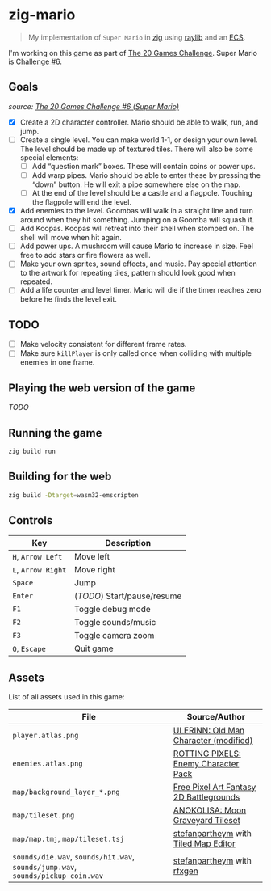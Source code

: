 # zig-mario

> My implementation of `Super Mario` in [zig](https://ziglang.org/) using [raylib](https://github.com/Not-Nik/raylib-zig) and an [ECS](https://github.com/prime31/zig-ecs).

I'm working on this game as part of [The 20 Games Challenge](https://20_games_challenge.gitlab.io/). Super Mario is [Challenge #6](https://20_games_challenge.gitlab.io/challenge/#6).

## Goals

_source: [The 20 Games Challenge #6 (Super Mario)](https://20_games_challenge.gitlab.io/challenge/#6)_

- [x] Create a 2D character controller. Mario should be able to walk, run, and jump.
- [ ] Create a single level. You can make world 1-1, or design your own level. The level should be made up of textured tiles. There will also be some special elements:
  - [ ] Add “question mark” boxes. These will contain coins or power ups.
  - [ ] Add warp pipes. Mario should be able to enter these by pressing the “down” button. He will exit a pipe somewhere else on the map.
  - [ ] At the end of the level should be a castle and a flagpole. Touching the flagpole will end the level.
- [x] Add enemies to the level. Goombas will walk in a straight line and turn around when they hit something. Jumping on a Goomba will squash it.
- [ ] Add Koopas. Koopas will retreat into their shell when stomped on. The shell will move when hit again.
- [ ] Add power ups. A mushroom will cause Mario to increase in size. Feel free to add stars or fire flowers as well.
- [ ] Make your own sprites, sound effects, and music. Pay special attention to the artwork for repeating tiles, pattern should look good when repeated.
- [ ] Add a life counter and level timer. Mario will die if the timer reaches zero before he finds the level exit.

## TODO

- [ ] Make velocity consistent for different frame rates.
- [ ] Make sure `killPlayer` is only called once when colliding with multiple enemies in one frame.

## Playing the web version of the game

_TODO_

## Running the game

```sh
zig build run
```

## Building for the web

```sh
zig build -Dtarget=wasm32-emscripten
```

## Controls

| Key                | Description                 |
| ------------------ | --------------------------- |
| `H`, `Arrow Left`  | Move left                   |
| `L`, `Arrow Right` | Move right                  |
| `Space`            | Jump                        |
| `Enter`            | (_TODO_) Start/pause/resume |
| `F1`               | Toggle debug mode           |
| `F2`               | Toggle sounds/music         |
| `F3`               | Toggle camera zoom          |
| `Q`, `Escape`      | Quit game                   |

## Assets

List of all assets used in this game:

| File                                                                            | Source/Author                                                                                                     |
| ------------------------------------------------------------------------------- | ----------------------------------------------------------------------------------------------------------------- |
| `player.atlas.png`                                                              | [ULERINN: Old Man Character (modified)](https://ulerinn.itch.io/free-old-man)                                     |
| `enemies.atlas.png`                                                             | [ROTTING PIXELS: Enemy Character Pack ](https://rottingpixels.itch.io/enemy-characters-pack-free)                 |
| `map/background_layer_*.png`                                                    | [Free Pixel Art Fantasy 2D Battlegrounds](https://craftpix.net/freebies/free-pixel-art-fantasy-2d-battlegrounds/) |
| `map/tileset.png`                                                               | [ANOKOLISA: Moon Graveyard Tileset](https://anokolisa.itch.io/moon-graveyard)                                     |
| `map/map.tmj`, `map/tileset.tsj`                                                | [stefanpartheym](https://github.com/stefanpartheym) with [Tiled Map Editor](https://www.mapeditor.org/)           |
| `sounds/die.wav`, `sounds/hit.wav`, `sounds/jump.wav`, `sounds/pickup_coin.wav` | [stefanpartheym](https://github.com/stefanpartheym) with [rfxgen](https://raylibtech.itch.io/rfxgen)              |
